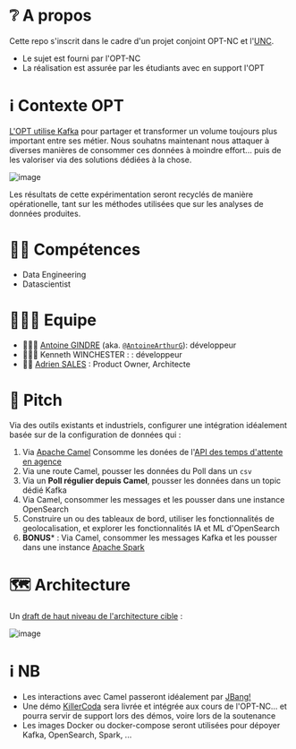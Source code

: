 # ❔ A propos

Cette repo s'inscrit dans le cadre d'un projet conjoint OPT-NC et l'[UNC](https://unc.nc/).

- Le sujet est fourni par l'OPT-NC
- La réalisation est assurée par les étudiants avec en support l'OPT

# ℹ️ Contexte OPT

[L'OPT utilise Kafka](https://kafka.apache.org/powered-by) pour partager et transformer un volume toujours plus important entre ses métier. Nous souhatns maintenant nous attaquer à diverses manières de consommer ces données à moindre effort... puis de les valoriser via des solutions dédiées à la chose.

![image](https://user-images.githubusercontent.com/5235127/193949632-d079458c-47a4-4c34-83d1-6cd30c46eca4.png)

Les résultats de cette expérimentation seront recyclés de manière opérationelle, tant sur les méthodes utilisées que sur les analyses de données produites.

# 🤹🏻 Compétences

- Data Engineering
- Datascientist

#  🧑‍🤝‍🧑 Equipe

- 🧑‍🤝‍🧑 [Antoine GINDRE](https://www.linkedin.com/in/antoine-a-gindre/) (aka. [`@AntoineArthurG`](https://github.com/AntoineArthurG)): développeur
- 🧑‍🤝‍🧑 Kenneth WINCHESTER :  : développeur
- 👨‍🎨 [Adrien SALES](https://www.linkedin.com/in/adrien-sales/) : Product Owner, Architecte

# 🎯 Pitch

Via des outils existants et industriels, configurer une intégration idéalement basée sur de la configuration de données qui : 

1. Via [Apache Camel](https://camel.apache.org/) Consomme les donées de l'[API des temps d'attente en agence](https://github.com/opt-nc/opt-temps-attente-agences-api)
2. Via une route Camel, pousser les données du Poll dans un `csv`
3. Via un **Poll régulier depuis Camel**, pousser les données dans un topic dédié Kafka
4. Via Camel, consommer les messages et les pousser dans une instance OpenSearch
5. Construire un ou des tableaux de bord, utiliser les fonctionnalités de geolocalisation, et explorer les fonctionnalités IA et ML d'OpenSearch
6. **BONUS*** : Via Camel, consommer les messages Kafka et les pousser dans une instance [Apache Spark](https://spark.apache.org/)

# 🗺️ Architecture

Un [draft de haut niveau de l'architecture cible](https://miro.com/app/board/uXjVPTe9O_o=/) : 

![image](https://user-images.githubusercontent.com/5235127/193950043-f36aadd3-e485-4f6b-bd7d-b98b287634d7.png)


# ℹ️ NB

- Les interactions avec Camel passeront idéalement par [JBang!](https://camel.apache.org/manual/camel-jbang.html)
- Une démo [KillerCoda](https://killercoda.com/opt-labs/) sera livrée et intégrée aux cours de l'OPT-NC... et pourra servir de support lors des démos, voire lors de la soutenance
- Les images Docker ou docker-compose seront utilisées pour dépoyer Kafka, OpenSearch, Spark, ...
